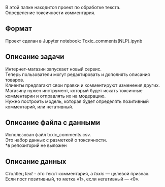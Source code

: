 В этой папке находится проект по обработке текста.\
Определение токсичности комментария.

## Формат

Проект сделан в Jupyter notebook: Toxic_comments(NLP).ipynb

## Описание задачи

Интернет-магазин запускает новый сервис.\
Теперь пользователи могут редактировать и дополнять описания товаров.\
Клиенты предлагают свои правки и комментируют изменения других.\
Магазину нужен инструмент, который будет искать токсичные комментарии и отправлять их на модерацию.\
Нужно построить модель, которая будет определять позитивный комментарий, или негативный.

## Описание файла с данными

Использован файл toxic_comments.csv.\
Это набор данных с разметкой о токсичности.\
*в репозиторий не выложен

## Описание данных

Столбец *text* - это текст комментария, а *toxic* — целевой признак.\
Если пост позитивный, то метка «1», если негативный — «0».
